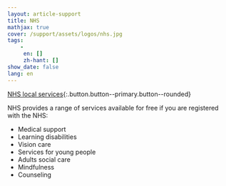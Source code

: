 ```yaml
---
layout: article-support
title: NHS
mathjax: true
cover: /support/assets/logos/nhs.jpg
tags:
    -
     en: []
     zh-hant: []
show_date: false
lang: en
---
```


[NHS local services](https://www.nhs.uk/service-search){:.button.button--primary.button--rounded}

NHS provides a range of services available for free if you are registered with the NHS:
- Medical support
- Learning disabilities
- Vision care
- Services for young people
- Adults social care
- Mindfulness
- Counseling
